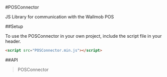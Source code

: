 #POSConnector

JS Library for communication with the Wallmob POS

##Setup

To use the POSConnector in your own project, include the script file in your header.
```html
<script src="POSConnector.min.js"></script>
```

##API

> POSConnector
